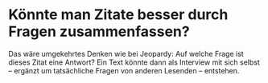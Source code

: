 # Könnte man Zitate besser durch Fragen zusammenfassen?

Das wäre umgekehrtes Denken wie bei Jeopardy: Auf welche Frage ist dieses Zitat eine Antwort? Ein Text könnte dann als Interview mit sich selbst – ergänzt um tatsächliche Fragen von anderen Lesenden – entstehen.
